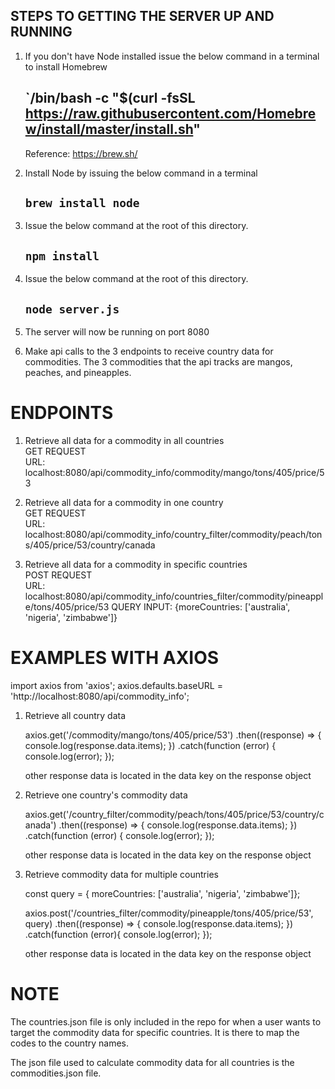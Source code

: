 ## STEPS TO GETTING THE SERVER UP AND RUNNING

1. If you don't have Node installed issue the below command in a terminal to install
   Homebrew

   ## `/bin/bash -c "\$(curl -fsSL https://raw.githubusercontent.com/Homebrew/install/master/install.sh"

   Reference: https://brew.sh/

2. Install Node by issuing the below command in a terminal

   ## `brew install node`

3. Issue the below command at the root of this directory.

   ## `npm install`

4. Issue the below command at the root of this directory.

   ## `node server.js`

5. The server will now be running on port 8080

6. Make api calls to the 3 endpoints to receive country data for
   commodities. The 3 commodities that the api tracks are mangos, peaches, and pineapples.

# ENDPOINTS

1. Retrieve all data for a commodity in all countries\
   GET REQUEST\
   URL: localhost:8080/api/commodity_info/commodity/mango/tons/405/price/53

2. Retrieve all data for a commodity in one country\
   GET REQUEST\
   URL: localhost:8080/api/commodity_info/country_filter/commodity/peach/tons/405/price/53/country/canada

3. Retrieve all data for a commodity in specific countries\
   POST REQUEST\
   URL: localhost:8080/api/commodity_info/countries_filter/commodity/pineapple/tons/405/price/53
   QUERY INPUT: {moreCountries: ['australia', 'nigeria', 'zimbabwe']}

# EXAMPLES WITH AXIOS

import axios from 'axios';
axios.defaults.baseURL = 'http://localhost:8080/api/commodity_info';

1. Retrieve all country data

   axios.get('/commodity/mango/tons/405/price/53')
   .then((response) => { console.log(response.data.items); })
   .catch(function (error) { console.log(error); });

   other response data is located in the data key on the response object

2. Retrieve one country's commodity data

   axios.get('/country_filter/commodity/peach/tons/405/price/53/country/canada')
   .then((response) => { console.log(response.data.items); })
   .catch(function (error) { console.log(error); });

   other response data is located in the data key on the response object

3. Retrieve commodity data for multiple countries

   const query = { moreCountries: ['australia', 'nigeria', 'zimbabwe']};

   axios.post('/countries_filter/commodity/pineapple/tons/405/price/53', query)
   .then((response) => { console.log(response.data.items); })
   .catch(function (error){ console.log(error); });

   other response data is located in the data key on the response object

# NOTE

The countries.json file is only included in the repo for when a user wants to target the commodity data for specific countries. It is there to map the codes to the country names.

The json file used to calculate commodity data for all countries is the commodities.json file.
